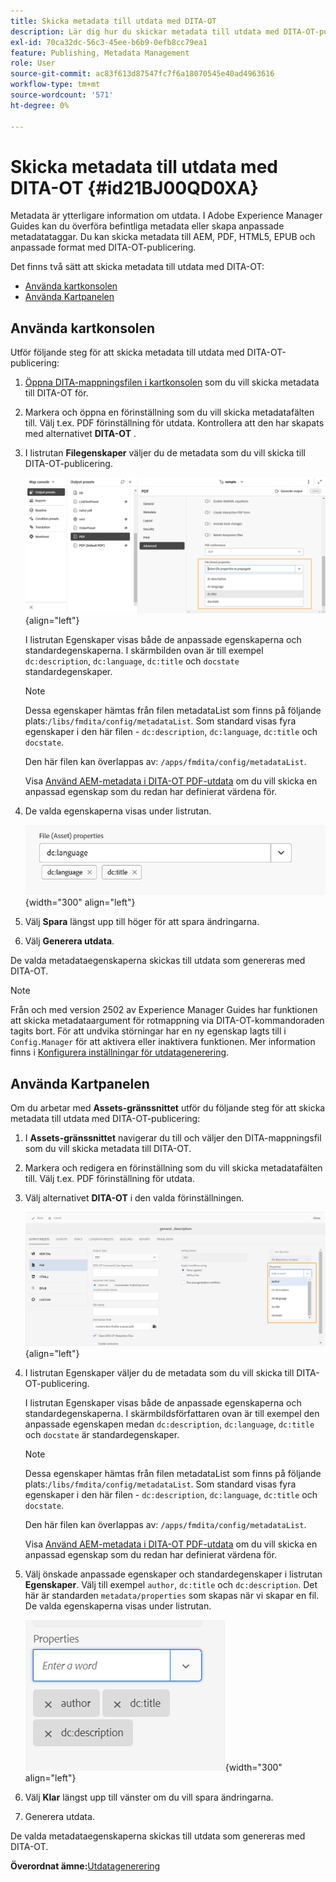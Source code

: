 ```yaml
---
title: Skicka metadata till utdata med DITA-OT
description: Lär dig hur du skickar metadata till utdata med DITA-OT-publicering i AEM Guides.
exl-id: 70ca32dc-56c3-45ee-b6b9-0efb8cc79ea1
feature: Publishing, Metadata Management
role: User
source-git-commit: ac83f613d87547fc7f6a18070545e40ad4963616
workflow-type: tm+mt
source-wordcount: '571'
ht-degree: 0%

---
```


# Skicka metadata till utdata med DITA-OT {#id21BJ00QD0XA}

Metadata är ytterligare information om utdata. I Adobe Experience Manager Guides kan du överföra befintliga metadata eller skapa anpassade metadatataggar. Du kan skicka metadata till AEM, PDF, HTML5, EPUB och anpassade format med DITA-OT-publicering.

Det finns två sätt att skicka metadata till utdata med DITA-OT:

- [Använda kartkonsolen](#using-map-console)
- [Använda Kartpanelen](#using-map-dashboard)

## Använda kartkonsolen

Utför följande steg för att skicka metadata till utdata med DITA-OT-publicering:

1. [Öppna DITA-mappningsfilen i kartkonsolen](./open-files-map-console.md) som du vill skicka metadata till DITA-OT för.
1. Markera och öppna en förinställning som du vill skicka metadatafälten till. Välj t.ex. PDF förinställning för utdata. Kontrollera att den har skapats med alternativet **DITA-OT** .
1. I listrutan **Filegenskaper** väljer du de metadata som du vill skicka till DITA-OT-publicering.

   ![](images/custom-metadata-output-preset-new.png){align="left"}

   I listrutan Egenskaper visas både de anpassade egenskaperna och standardegenskaperna. I skärmbilden ovan är till exempel `dc:description`, `dc:language`, `dc:title` och `docstate` standardegenskaper.

   >[!NOTE]
   >
   > Dessa egenskaper hämtas från filen metadataList som finns på följande plats:`/libs/fmdita/config/metadataList`. Som standard visas fyra egenskaper i den här filen - `dc:description`, `dc:language`, `dc:title` och `docstate`.

   Den här filen kan överlappas av: `/apps/fmdita/config/metadataList`.

   Visa [Använd AEM-metadata i DITA-OT PDF-utdata](https://experienceleaguecommunities.adobe.com/t5/xml-documentation-discussions/use-aem-metadata-in-dita-ot-pdf-output/td-p/411880) om du vill skicka en anpassad egenskap som du redan har definierat värdena för.

1. De valda egenskaperna visas under listrutan.

   ![](images/metadata-added-dropdown.png){width="300" align="left"}

1. Välj **Spara** längst upp till höger för att spara ändringarna.
1. Välj **Generera utdata**.

De valda metadataegenskaperna skickas till utdata som genereras med DITA-OT.

>[!NOTE]
>
> Från och med version 2502 av Experience Manager Guides har funktionen att skicka metadataargument för rotmappning via DITA-OT-kommandoraden tagits bort. För att undvika störningar har en ny egenskap lagts till i `Config.Manager` för att aktivera eller inaktivera funktionen.  Mer information finns i [Konfigurera inställningar för utdatagenerering](../cs-install-guide/conf-output-generation.md#configure-the-dita-ot-command-line-arguement-field-on-the-dita-map-dashboard).

## Använda Kartpanelen

Om du arbetar med **Assets-gränssnittet** utför du följande steg för att skicka metadata till utdata med DITA-OT-publicering:

1. I **Assets-gränssnittet** navigerar du till och väljer den DITA-mappningsfil som du vill skicka metadata till DITA-OT.
1. Markera och redigera en förinställning som du vill skicka metadatafälten till. Välj t.ex. PDF förinställning för utdata.
1. Välj alternativet **DITA-OT** i den valda förinställningen.

   ![](images/custom-meta-data-output-preset.png){align="left"}

1. I listrutan Egenskaper väljer du de metadata som du vill skicka till DITA-OT-publicering.

   I listrutan Egenskaper visas både de anpassade egenskaperna och standardegenskaperna. I skärmbildsförfattaren ovan är till exempel den anpassade egenskapen medan `dc:description`, `dc:language`, `dc:title` och `docstate` är standardegenskaper.

   >[!NOTE]
   >
   > Dessa egenskaper hämtas från filen metadataList som finns på följande plats:`/libs/fmdita/config/metadataList`. Som standard visas fyra egenskaper i den här filen - `dc:description`, `dc:language`, `dc:title` och `docstate`.

   Den här filen kan överlappas av: `/apps/fmdita/config/metadataList`.

   Visa [Använd AEM-metadata i DITA-OT PDF-utdata](https://experienceleaguecommunities.adobe.com/t5/xml-documentation-discussions/use-aem-metadata-in-dita-ot-pdf-output/td-p/411880) om du vill skicka en anpassad egenskap som du redan har definierat värdena för.

1. Välj önskade anpassade egenskaper och standardegenskaper i listrutan **Egenskaper**. Välj till exempel `author`, `dc:title` och `dc:description`. Det här är standarden `metadata/properties` som skapas när vi skapar en fil. De valda egenskaperna visas under listrutan.

   ![](images/selected-metadata-properties.png){width="300" align="left"}

1. Välj **Klar** längst upp till vänster om du vill spara ändringarna.
1. Generera utdata.

De valda metadataegenskaperna skickas till utdata som genereras med DITA-OT.



**Överordnat ämne:**&#x200B;[ Utdatagenerering](generate-output.md)
